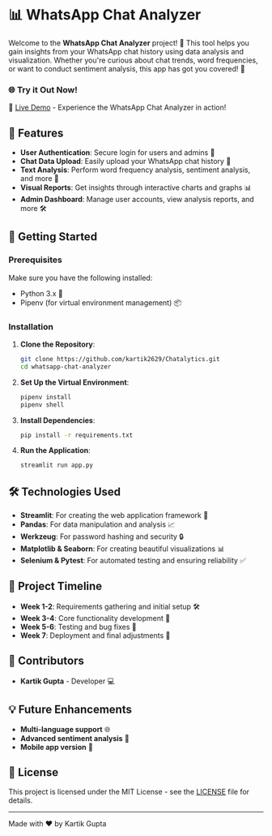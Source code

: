 # 📊 WhatsApp Chat Analyzer

Welcome to the **WhatsApp Chat Analyzer** project! 🎉 This tool helps you gain insights from your WhatsApp chat history using data analysis and visualization. Whether you're curious about chat trends, word frequencies, or want to conduct sentiment analysis, this app has got you covered! 🚀

### 🌐 Try it Out Now!
🔗 [Live Demo](https://chatalytics.streamlit.app) - Experience the WhatsApp Chat Analyzer in action!

## 📌 Features
- **User Authentication**: Secure login for users and admins 🔐
- **Chat Data Upload**: Easily upload your WhatsApp chat history 📂
- **Text Analysis**: Perform word frequency analysis, sentiment analysis, and more 📝
- **Visual Reports**: Get insights through interactive charts and graphs 📊
- **Admin Dashboard**: Manage user accounts, view analysis reports, and more 🛠️

## 🚀 Getting Started

### Prerequisites
Make sure you have the following installed:
- Python 3.x 🐍
- Pipenv (for virtual environment management) 📦

### Installation
1. **Clone the Repository**:
   ```bash
   git clone https://github.com/kartik2629/Chatalytics.git
   cd whatsapp-chat-analyzer
   ```

2. **Set Up the Virtual Environment**:
   ```bash
   pipenv install
   pipenv shell
   ```

3. **Install Dependencies**:
   ```bash
   pip install -r requirements.txt
   ```

4. **Run the Application**:
   ```bash
   streamlit run app.py
   ```

## 🛠️ Technologies Used
- **Streamlit**: For creating the web application framework 🎨
- **Pandas**: For data manipulation and analysis 📈
- **Werkzeug**: For password hashing and security 🔒
- **Matplotlib & Seaborn**: For creating beautiful visualizations 📊
- **Selenium & Pytest**: For automated testing and ensuring reliability ✅

## 📅 Project Timeline
- **Week 1-2**: Requirements gathering and initial setup 🛠️
- **Week 3-4**: Core functionality development 🔄
- **Week 5-6**: Testing and bug fixes 🐞
- **Week 7**: Deployment and final adjustments 🚀

## 👥 Contributors
- **Kartik Gupta** - Developer 💻


## 💡 Future Enhancements
- **Multi-language support** 🌐
- **Advanced sentiment analysis** 💬
- **Mobile app version** 📱

## 📄 License
This project is licensed under the MIT License - see the [LICENSE](LICENSE) file for details.

---

Made with ❤️ by Kartik Gupta

```
